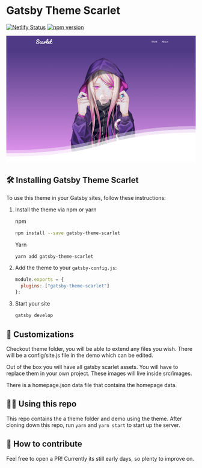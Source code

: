 # Gatsby Theme Scarlet

[![Netlify Status](https://api.netlify.com/api/v1/badges/977f7853-ebdf-4382-adde-d669c42e082b/deploy-status)](https://app.netlify.com/sites/gatsby-theme-scarlet/deploys) [![npm version](https://img.shields.io/npm/v/gatsby-theme-scarlet)](https://www.npmjs.com/package/gatsby-theme-scarlet)

![ScarletPreview](https://raw.githubusercontent.com/ARXChrono/gatsby-theme-scarlet/master/screenshot.png)

## 🛠 Installing Gatsby Theme Scarlet

To use this theme in your Gatsby sites, follow these instructions:

1.  Install the theme via npm or yarn

    npm

    ```sh
    npm install --save gatsby-theme-scarlet
    ```

    Yarn

    ```
    yarn add gatsby-theme-scarlet
    ```

2.  Add the theme to your `gatsby-config.js`:

    ```js
    module.exports = {
      plugins: ["gatsby-theme-scarlet"]
    };
    ```

3.  Start your site
    ```sh
    gatsby develop
    ```

## 🎨 Customizations

Checkout theme folder, you will be able to extend any files you wish. There will be a config/site.js file in the demo which can be edited.

Out of the box you will have all gatsby scarlet assets. You will have to replace them in your own project. These images will live inside src/images.

There is a homepage.json data file that contains the homepage data.

## 👨‍🍳 Using this repo

This repo contains the a theme folder and demo using the theme. After cloning down this repo, run `yarn` and `yarn start` to start up the server.

## 💪 How to contribute

Feel free to open a PR! Currently its still early days, so plenty to improve on.
